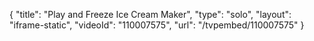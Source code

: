 {
    "title": "Play and Freeze Ice Cream Maker",
    "type": "solo",
    "layout": "iframe-static",
    "videoId": "110007575",
    "url": "\/tvpembed\/110007575"
}
